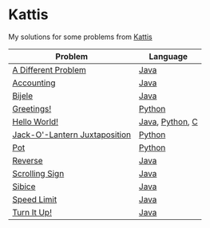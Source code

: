 # Kattis

My solutions for some problems from [Kattis](https://open.kattis.com/)

| Problem | Language |
| --- | --- |
|[A Different Problem](https://open.kattis.com/problems/different)                              |[Java](Java/A%20Different%20Problem/Difference.java)|
|[Accounting](https://open.kattis.com/problems/bokforing)                                       |[Java](Java/Accounting/Accounting.java)|
|[Bijele](https://open.kattis.com/problems/bijele)                                              |[Java](Java/Bijele/Bijele.java)|
|[Greetings!](https://open.kattis.com/problems/greetings2)                                      |[Python](Python/greetings/greetings.py)|
|[Hello World!](https://open.kattis.com/problems/hello)                                         |[Java](Java/Hello%20World/main.class), [Python](Python/hello/hello_world.py), [C](C/Hello%20World/hello.c)|
|[Jack-O'-Lantern Juxtaposition](https://open.kattis.com/problems/jackolanternjuxtaposition)    |[Python](Python/jack-o-lantern/jack-o-lantern.py)|
|[Pot](https://open.kattis.com/problems/pot)                                                    |[Python](Python/pot/pot.py)|
|[Reverse](https://open.kattis.com/problems/ofugsnuid)                                          |[Java](Java/Reverse/Reverse.java)|
|[Scrolling Sign](https://open.kattis.com/problems/scrollingsign)                               |[Java](Java/ScrollingSign/ScrollingSign.java)|
|[Sibice](https://open.kattis.com/problems/sibice)                                              |[Java](Java/Sibice/Sibice.java)|
|[Speed Limit](https://open.kattis.com/problems/speedlimit)                                     |[Java](Java/SpeedLimit/SpeedLimit.java)|
|[Turn It Up!](https://open.kattis.com/problems/skruop)                                         |[Java](Java/TurnItUp/Skruop.java)|


